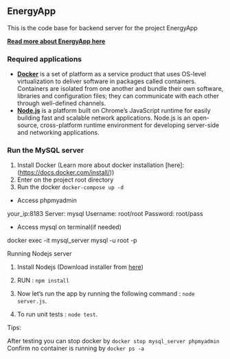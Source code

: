 ## EnergyApp

This is the code base for backend server for the project EnergyApp

**[Read more about EnergyApp here](EnergyAppManuals.md)**

### **Required applications**

*   **[Docker](https://www.docker.com/products/docker-desktop)** is a set of platform as a service product that uses OS-level virtualization to deliver software in packages called containers. Containers are isolated from one another and bundle their own software, libraries and configuration files; they can communicate with each other through well-defined channels.
*   **[Node.js](https://nodejs.org/en/)** is a platform built on Chrome’s JavaScript runtime for easily building fast and scalable network applications. Node.js is an open-source, cross-platform runtime environment for developing server-side and networking applications.


### **Run the MySQL server**

1.  Install Docker (Learn more about docker installation [here]:(https://docs.docker.com/install/))
2.  Enter on the project root directory 
3.  Run the docker `docker-compose up -d`

*   Access phpmyadmin

your\_ip:8183
Server: mysql
Username: root/root
Password: root/pass

*   Access mysql on terminal(if needed)

 docker exec -it mysql_server mysql -u root -p

Running Nodejs server
1. Install Nodejs (Download installer from [here](https://nodejs.org/en/download/))

2. RUN : `npm install`

3. Now let’s run the app by running the following command : `node server.js`.

4. To run unit tests : `node test`.

Tips:

After testing you can stop docker by `docker stop mysql_server phpmyadmin`
Confirm no container is running by `docker ps -a`
